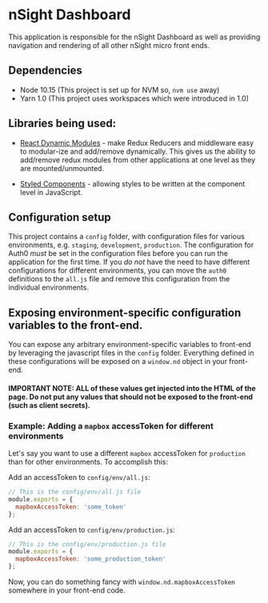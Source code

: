 # nSight Dashboard

This application is responsible for the nSight Dashboard as well as providing navigation and rendering of all other nSight micro front ends.

## Dependencies

- Node 10.15 (This project is set up for NVM so, `nvm use` away)
- Yarn 1.0 (This project uses workspaces which were introduced in 1.0)

## Libraries being used:

- [React Dynamic Modules](https://github.com/Microsoft/redux-dynamic-modules) - make Redux Reducers and middleware easy to modular-ize and add/remove dynamically. This gives us the ability to add/remove redux modules from other applications at one level as they are mounted/unmounted.

- [Styled Components](https://www.styled-components.com/) - allowing styles to be written at the component level in JavaScript.

## Configuration setup

This project contains a `config` folder, with configuration files for various environments, e.g. `staging`, `development`, `production`. The configuration for Auth0 _must_ be set in the configuration files before you can run the application for the first time. If you _do not_ have the need to have different configurations for different environments, you can move the `auth0` definitions to the `all.js` file and remove this configuration from the individual environments.

## Exposing environment-specific configuration variables to the front-end.

You can expose any arbitrary environment-specific variables to front-end by leveraging the javascript files in the `config` folder. Everything defined in these configurations will be exposed on a `window.nd` object in your front-end.

#### **IMPORTANT NOTE**: ALL of these values get injected into the HTML of the page. Do not put any values that should not be exposed to the front-end (such as client secrets).

### Example: Adding a `mapbox` accessToken for different environments

Let's say you want to use a different `mapbox` accessToken for `production` than for other environments. To accomplish this:

Add an accessToken to `config/env/all.js`:

```javascript
// This is the config/env/all.js file
module.exports = {
  mapboxAccessToken: 'some_token'
};
```

Add an accessToken to `config/env/production.js`:

```javascript
// This is the config/env/production.js file
module.exports = {
  mapboxAccessToken: 'some_production_token'
};
```

Now, you can do something fancy with `window.nd.mapboxAccessToken` somewhere in your front-end code.
